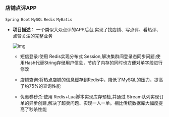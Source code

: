 ### 店铺点评APP

`Spring Boot` `MySQL` `Redis` `MyBatis` 

- **项目描述**：
    一个类似大众点评的APP后台,实现了找店铺、写点评、看热评、点赞关注的完整业务

    ![img](https://pic.imgdb.cn/item/6402f9daf144a010076ab309.png)
    
    
    
    - 短信登录:使用 Redis实现分布式 Session,解决集群间登录态同步问题;使用Hash代替String存储用户信息，节约了内存的同时也方便对单字段进行修改
    
    - 店铺查询:将热点店铺的信息缓存到Redis中，降低了MySQL的压力，提高了约75%的查询性能
    
    - 优惠券秒杀:使用 Redis+Lua脚本实现库存预检,并通过 Stream队列实现订单的异步创建,解决了超卖问题、实现一人一单。相比传统数据库大幅度提高了秒杀性能